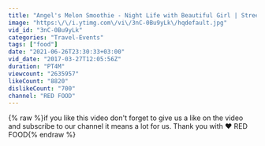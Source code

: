 ```yaml
---
title: "Angel's Melon Smoothie - Night Life with Beautiful Girl | Street Food"
image: "https:\/\/i.ytimg.com\/vi\/3nC-0Bu9yLk\/hqdefault.jpg"
vid_id: "3nC-0Bu9yLk"
categories: "Travel-Events"
tags: ["food"]
date: "2021-06-26T23:30:33+03:00"
vid_date: "2017-03-27T12:05:56Z"
duration: "PT4M"
viewcount: "2635957"
likeCount: "8820"
dislikeCount: "700"
channel: "RED FOOD"
---
```

{% raw %}if you like this video don't forget to give us a like on the video and subscribe to our channel it means a lot for us. Thank you with ❤️ RED FOOD{% endraw %}
